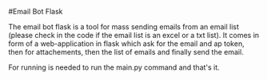 #Email Bot Flask

The email bot flask is a tool for mass sending emails from an email list (please check in the code if the email list is an excel or a txt list).
It comes in form of a web-application in flask which ask for the email and ap token, then for attachements, then the list of emails and finally send the email.

For running is needed to run the main.py command and that's it.